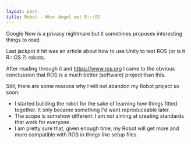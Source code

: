 ```yaml
---
layout: post
title: Robot - When Angel met R:::OS
---
```


Google Now is a privacy nightmare but it sometimes proposes interesting things to read.

Last jackpot it hit was an article about how to use Unity to test ROS (or is it R:::OS ?) robots. 

After reading through it and https://www.ros.org I came to the obvious conclussion that ROS is a much better (software) project than this.

Still, there are some reasons why I will not abandon my Robot project so soon:  
- I started building the robot for the sake of learning how things fitted together. It only became something I'd want reproduceable later.
- The scope is somehow different: I am not aiming at creating standards that work for everyone.
- I am pretty sure that, given enough time, my Robot will get more and more compatible with ROS in things like setup files.


